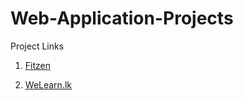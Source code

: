 # Web-Application-Projects

Project Links
1. [Fitzen](https://github.com/hammaadrizwan/Fitzen)

2. [WeLearn.lk](https://github.com/hammaadrizwan/WeLearn.lk)


